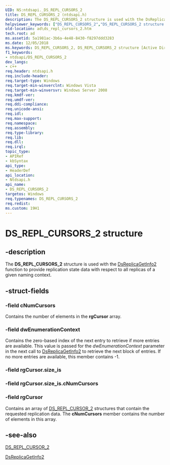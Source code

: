 ```yaml
---
UID: NS:ntdsapi._DS_REPL_CURSORS_2
title: DS_REPL_CURSORS_2 (ntdsapi.h)
description: The DS_REPL_CURSORS_2 structure is used with the DsReplicaGetInfo2 function to provide replication state data with respect to all replicas of a given naming context.helpviewer_keywords: ["DS_REPL_CURSORS_2","DS_REPL_CURSORS_2 structure [Active Directory]","ad.ds_repl_cursors_2","ntdsapi/DS_REPL_CURSORS_2"]
old-location: ad\ds_repl_cursors_2.htm
tech.root: ad
ms.assetid: 5a1981ac-3b6a-4e48-8430-f8297ddd3283
ms.date: 12/05/2018
ms.keywords: DS_REPL_CURSORS_2, DS_REPL_CURSORS_2 structure [Active Directory], ad.ds_repl_cursors_2, ntdsapi/DS_REPL_CURSORS_2
f1_keywords:
- ntdsapi/DS_REPL_CURSORS_2
dev_langs:
- c++
req.header: ntdsapi.h
req.include-header: 
req.target-type: Windows
req.target-min-winverclnt: Windows Vista
req.target-min-winversvr: Windows Server 2008
req.kmdf-ver: 
req.umdf-ver: 
req.ddi-compliance: 
req.unicode-ansi: 
req.idl: 
req.max-support: 
req.namespace: 
req.assembly: 
req.type-library: 
req.lib: 
req.dll: 
req.irql: 
topic_type:
- APIRef
- kbSyntax
api_type:
- HeaderDef
api_location:
- Ntdsapi.h
api_name:
- DS_REPL_CURSORS_2
targetos: Windows
req.typenames: DS_REPL_CURSORS_2
req.redist: 
ms.custom: 19H1
---
```


# DS_REPL_CURSORS_2 structure


## -description


The <b>DS_REPL_CURSORS_2</b> structure is used with the <a href="https://docs.microsoft.com/windows/desktop/api/ntdsapi/nf-ntdsapi-dsreplicagetinfo2w">DsReplicaGetInfo2</a> function to provide replication state data with respect to all replicas of a given naming context.


## -struct-fields




### -field cNumCursors

Contains  the number of elements in the <b>rgCursor</b> array.


### -field dwEnumerationContext

Contains the zero-based index of the next entry to retrieve if more entries are available. This value is passed for the <i>dwEnumerationContext</i> parameter in the next call to <a href="https://docs.microsoft.com/windows/desktop/api/ntdsapi/nf-ntdsapi-dsreplicagetinfo2w">DsReplicaGetInfo2</a> to retrieve the next block of entries. If no more entries are available, this member contains -1.


### -field rgCursor.size_is

 


### -field rgCursor.size_is.cNumCursors

 


### -field rgCursor

Contains an array of <a href="https://docs.microsoft.com/windows/desktop/api/ntdsapi/ns-ntdsapi-ds_repl_cursor_2">DS_REPL_CURSOR_2</a> structures that contain the requested replication data. The <b>cNumCursors</b> member contains the number of elements in this array.


## -see-also




<a href="https://docs.microsoft.com/windows/desktop/api/ntdsapi/ns-ntdsapi-ds_repl_cursor_2">DS_REPL_CURSOR_2</a>



<a href="https://docs.microsoft.com/windows/desktop/api/ntdsapi/nf-ntdsapi-dsreplicagetinfo2w">DsReplicaGetInfo2</a>
 

 

